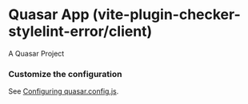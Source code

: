 # Quasar App (vite-plugin-checker-stylelint-error/client)

A Quasar Project

### Customize the configuration

See [Configuring quasar.config.js](https://v2.quasar.dev/quasar-cli-vite/quasar-config-js).
